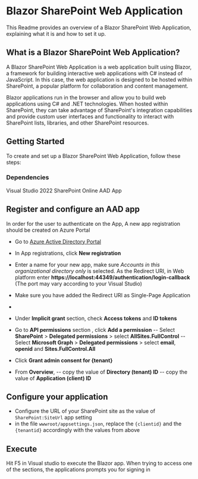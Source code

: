 
# Blazor SharePoint Web Application

This Readme provides an overview of a Blazor SharePoint Web Application, explaining what it is and how to set it up.

## What is a Blazor SharePoint Web Application?

A Blazor SharePoint Web Application is a web application built using Blazor, a framework for building interactive web applications with C# instead of JavaScript. In this case, the web application is designed to be hosted within SharePoint, a popular platform for collaboration and content management.

Blazor applications run in the browser and allow you to build web applications using C# and .NET technologies. When hosted within SharePoint, they can take advantage of SharePoint's integration capabilities and provide custom user interfaces and functionality to interact with SharePoint lists, libraries, and other SharePoint resources.

## Getting Started

To create and set up a Blazor SharePoint Web Application, follow these steps:

### Dependencies

Visual Studio 2022
SharePoint Online
AAD App

## Register and configure an AAD app

In order for the user to authenticate on the App, A new app registration should be created on Azure Portal

- Go to [Azure Active Directory Portal](https://aad.portal.azure.com)

- In App registrations, click __New registration__

- Enter a name for your new app, make sure *Accounts in this organizational directory only* is selected. As the Redirect URI, in Web platform enter __https://localhost:44349/authentication/login-callback__ (The port may vary according to your Visual Studio)

- Make sure you have added the Redirect URI as Single-Page Application
-
- Under __Implicit grant__ section, check __Access tokens__ and __ID tokens__

- Go to __API permissions__ section , click __Add a permission__
-- Select __SharePoint__ > __Delegated permissions__ > select __AllSites.FullControl__
-- Select __Microsoft Graph__ > __Delegated permissions__ > select __email__, __openid__ and __Sites.FullControl.All__

- Click __Grant admin consent for {tenant}__

- From __Overview__,
-- copy the value of __Directory (tenant) ID__
-- copy the value of __Application (client) ID__

## Configure your application

- Configure the URL of your SharePoint site as the value of `SharePoint:SiteUrl` app setting
- in the file `wwwroot/appsettings.json`, replace the `{clientid}` and the `{tenantid}` accordingly with the values from above

## Execute

  Hit F5 in Visual studio to execute the Blazor app.
  When trying to access one of the sections, the applications prompts you for signing in


